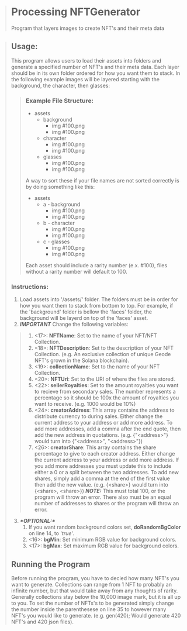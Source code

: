 > # Processing NFTGenerator
>
>  Program that layers images to create NFT's and their meta data

> ## Usage:
>
> This program allows users to load their assets into folders and generate a specified number of NFT's and their meta data.
> Each layer should be in its own folder ordered for how you want them to stack. In the following example images will be layered starting with the background, the character, then glasses: 
>> ### Example File Structure:
>> - assets
>>   - background
>>     - img #100.png
>>     - img #100.png
>>   - character
>>     - img #100.png
>>     - img #100.png
>>   - glasses
>>     - img #100.png
>>     - img #100.png  
>>
>> A way to sort these if your file names are not sorted correctly is by doing something like this:  
>>
>> - assets
>>   - a - background
>>     - img #100.png
>>     - img #100.png
>>   - b - character
>>     - img #100.png
>>     - img #100.png
>>   - c - glasses
>>     - img #100.png
>>     - img #100.png  
>>
>> Each asset should include a rarity number (e.x. #100), files without a rarity number will default to 100.
>>
>
> ### Instructions:
> 1. Load assets into '/assets/' folder. The folders must be in order for how you want them to stack from bottom to top. For example, if the 'background' folder is bellow the 'faces' folder, the background will be layerd on top of the 'faces' asset.
> 2. ***IMPORTANT*** Change the following variables:
>>   1. &lt;17&gt;: **NFTName**: Set to the name of your NFT/NFT Collection.
>>   1. &lt;18&gt;: **NFTDescription**: Set to the description of your NFT Collection. (e.g. An exclusive collection of unique Geode NFT's grown in the Solana blockchain).
>>   1. &lt;19&gt;: **collectionName**: Set to the name of your NFT Collection.
>>   1. &lt;20&gt;: **NFTUri**: Set to the URI of where the files are stored.
>>   1. &lt;22&gt;: **sellerRoyalties**: Set to the amount royalties you want to recieve from secondary sales. The number represents a percentage so it should be 100x the amount of royalties you want to receive. (e.g. 1000 would be 10%)
>>   1. &lt;24&gt;: **creatorAddress**: This array contains the address to distribute currency to during sales. Either change the current address to your address or add more address. To add more addresses, add a comma after the end quote, then add the new address in quotations. (e.g. {"&lt;address&gt;"} would turn into {"&lt;address&gt;", "&lt;address&gt;"})
>>   1. &lt;26&gt;: **creatorShare**: This array contains the share percentage to give to each creator address. Either change the current address to your address or add more address. If you add more addresses you must update this to include either a 0 or a split between the two addresses. To add new shares, simply add a comma at the end of the first value then add the new value. (e.g. {&lt;share&gt;} would turn into {&lt;share&gt;, &lt;share&gt;}) 
***NOTE:*** This must total 100, or the program will throw an error. There also must be an equal number of addresses to shares or the program will throw an error.
> 3. ***\*OPTIONAL:\****
>    1. If you want random background colors set, **doRandomBgColor** on line 14, to '*true*'.
>    1. &lt;16&gt;: **bgMin**: Set minimum RGB value for background colors.
>    1. &lt;17&gt;: **bgMax**: Set maximum RGB value for background colors.
> ## Running the Program
> Before running the program, you have to decied how many NFT's you want to generate. Collections can range from 1 NFT to probably an infinite number, but that would take away from any thoughts of rarity. Generally collections stay below the 10,000 image mark, but it is all up to you. To set the number of NFTs's to be generated simply change the number inside the parenthesese on line 35 to however many NFT's you would like to generate. (e.g. gen(420); Would generate 420 NFT's and 420 json files).